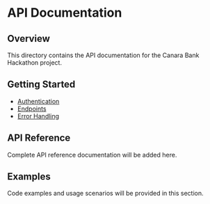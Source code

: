 # API Documentation

## Overview
This directory contains the API documentation for the Canara Bank Hackathon project.

## Getting Started
- [Authentication](./authentication.md)
- [Endpoints](./endpoints.md)
- [Error Handling](./error-handling.md)

## API Reference
Complete API reference documentation will be added here.

## Examples
Code examples and usage scenarios will be provided in this section.